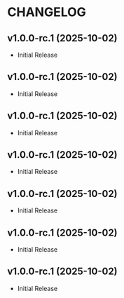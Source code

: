 # CHANGELOG

<!-- version list -->

## v1.0.0-rc.1 (2025-10-02)

- Initial Release

## v1.0.0-rc.1 (2025-10-02)

- Initial Release

## v1.0.0-rc.1 (2025-10-02)

- Initial Release

## v1.0.0-rc.1 (2025-10-02)

- Initial Release

## v1.0.0-rc.1 (2025-10-02)

- Initial Release

## v1.0.0-rc.1 (2025-10-02)

- Initial Release

## v1.0.0-rc.1 (2025-10-02)

- Initial Release
